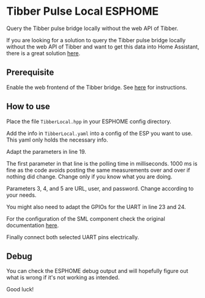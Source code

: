 # Tibber Pulse Local ESPHOME

Query the Tibber pulse bridge locally without the web API of Tibber.

If you are looking for a solution to query the Tibber pulse bridge locally without the web API of Tibber and want to get this data into Home Assistant, there is a great solution [here](https://github.com/marq24/ha-tibber-pulse-local).

## Prerequisite

Enable the web frontend of the Tibber bridge.
See [here](https://github.com/ProfDrYoMan/tibber_pulse_local#always-enabling-the-web-frontend) for instructions.

## How to use

Place the file ```TibberLocal.hpp``` in your ESPHOME config directory.

Add the info in ```TibberLocal.yaml``` into a config of the ESP you want to use.
This yaml only holds the necessary info.

Adapt the parameters in line 19.

The first parameter in that line is the polling time in milliseconds. 1000 ms is fine as  the code avoids posting the same measurements over and over if nothing did change. Change only if you know what you are doing.

Parameters 3, 4, and 5 are URL, user, and password. Change according to your needs.

You might also need to adapt the GPIOs for the UART in line 23 and 24.

For the configuration of the SML component check the original documentation [here](https://esphome.io/components/sml.html).

Finally connect both selected UART pins electrically.

## Debug

You can check the ESPHOME debug output and will hopefully figure out what is wrong if it's not working as intended.

Good luck!
